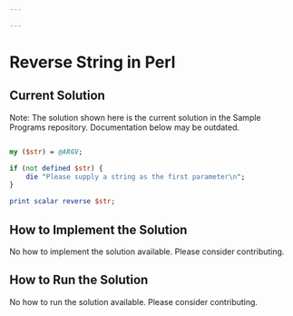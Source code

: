 ```yaml
---

---
```


# Reverse String in Perl

## Current Solution

Note: The solution shown here is the current solution in the Sample Programs repository. Documentation below may be outdated.

```Perl

my ($str) = @ARGV;

if (not defined $str) {
    die "Please supply a string as the first parameter\n";
}

print scalar reverse $str;

```

## How to Implement the Solution

No how to implement the solution available. Please consider contributing.

## How to Run the Solution

No how to run the solution available. Please consider contributing.